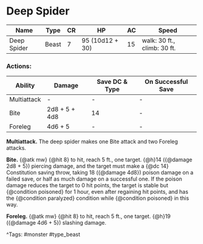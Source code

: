 # Deep Spider

| Name | Type | CR | HP | AC | Speed |
|------|------|----|----|----|-------|
| Deep Spider | Beast | 7 | 95 (10d12 + 30) | 15 | walk: 30 ft., climb: 30 ft. |

### Actions:

| Ability | Damage | Save DC & Type | On Successful Save |
|---------|--------|----------------|--------------------|
| Multiattack | - | - | - |
| Bite | 2d8 + 5 + 4d8 | 14 | - |
| Foreleg | 4d6 + 5 | - | - |


**Multiattack.** The deep spider makes one Bite attack and two Foreleg attacks.

**Bite.** {@atk mw} {@hit 8} to hit, reach 5 ft., one target. {@h}14 ({@damage 2d8 + 5}) piercing damage, and the target must make a {@dc 14} Constitution saving throw, taking 18 ({@damage 4d8}) poison damage on a failed save, or half as much damage on a successful one. If the poison damage reduces the target to 0 hit points, the target is stable but {@condition poisoned} for 1 hour, even after regaining hit points, and has the {@condition paralyzed} condition while {@condition poisoned} in this way.

**Foreleg.** {@atk mw} {@hit 8} to hit, reach 5 ft., one target. {@h}19 ({@damage 4d6 + 5}) slashing damage.

^Tags: #monster #type_beast